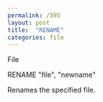 ```yaml
---
permalink: /595
layout: post
title:  "RENAME"
categories: file
---
```

File

RENAME "file", "newname"

Renames the specified file.

